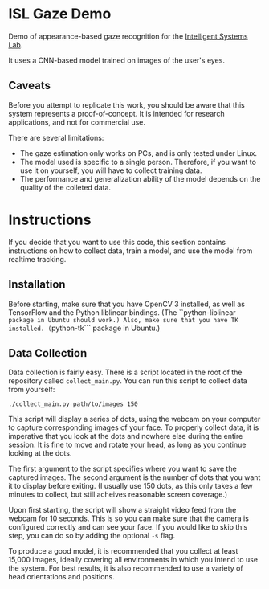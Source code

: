 # ISL Gaze Demo

Demo of appearance-based gaze recognition for the [Intelligent Systems Lab](https://www.ecse.rpi.edu/~cvrl/).

It uses a CNN-based model trained on images of the user's eyes.

## Caveats

Before you attempt to replicate this work, you should be aware that this system
represents a proof-of-concept. It is intended for research applications, and not
for commercial use.

There are several limitations:
- The gaze estimation only works on PCs, and is only tested under Linux.
- The model used is specific to a single person. Therefore, if you want to use
  it on yourself, you will have to collect training data.
- The performance and generalization ability of the model depends on the
  quality of the colleted data.

# Instructions

If you decide that you want to use this code, this section contains instructions
on how to collect data, train a model, and use the model from realtime tracking.

## Installation

Before starting, make sure that you have OpenCV 3 installed, as well as
TensorFlow and the Python liblinear bindings. (The ``python-liblinear``` package
in Ubuntu should work.) Also, make sure that you have TK installed.
(```python-tk``` package in Ubuntu.)

## Data Collection

Data collection is fairly easy. There is a script located in the root of the
repository called ```collect_main.py```. You can run this script to collect data
from yourself:

```./collect_main.py path/to/images 150```

This script will display a series of dots, using the webcam on your computer to
capture corresponding images of your face. To properly collect data, it is
imperative that you look at the dots and nowhere else during the entire session.
It is fine to move and rotate your head, as long as you continue looking at the
dots.

The first argument to the script specifies where you want to save the captured
images. The second argument is the number of dots that you want it to display
before exiting. (I usually use 150 dots, as this only takes a few minutes to
collect, but still acheives reasonable screen coverage.)

Upon first starting, the script will show a straight video feed from the webcam
for 10 seconds. This is so you can make sure that the camera is configured
correctly and can see your face. If you would like to skip this step, you can do
so by adding the optional ```-s``` flag.

To produce a good model, it is recommended that you collect at least 15,000
images, ideally covering all environments in which you intend to use the system.
For best results, it is also recommended to use a variety of head orientations
and positions.
